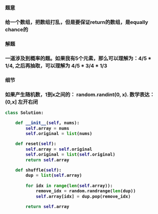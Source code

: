 <h3>题意<h3>
<p>给一个数组，把数组打乱，但是要保证return的数组，是equally chance的<p>

<h3>解题<h3>
<p>一道涉及到概率的题。如果我有5个元素，那么可以理解为：4/5 * 1/4, 之后再抽取，可以理解为 4/5 * 3/4 * 1/3<p>

<h3>细节<h3>
<p>如果产生随机数，1到x之间的： random.randint(0, x). 数学表达：(0,x] 左开右闭<p>


```python
class Solution:

    def __init__(self, nums):
        self.array = nums
        self.original = list(nums)

    def reset(self):
        self.array = self.original
        self.original = list(self.original)
        return self.array

    def shuffle(self):
        dup = list(self.array)

        for idx in range(len(self.array)):
            remove_idx = random.randrange(len(dup))
            self.array[idx] = dup.pop(remove_idx)

        return self.array
        
```

